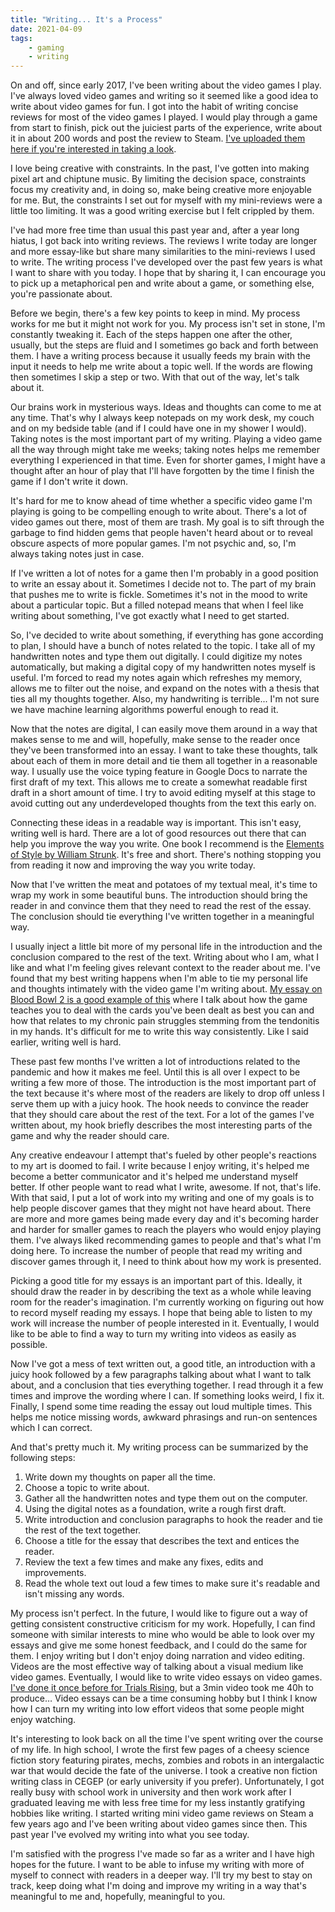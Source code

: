 ```yaml
---
title: "Writing... It's a Process"
date: 2021-04-09
tags:
    - gaming
    - writing
---
```

On and off, since early 2017, I've been writing about the video games I play. I've always loved video games and writing so it seemed like a good idea to write about video games for fun. I got into the habit of writing concise reviews for most of the video games I played. I would play through a game from start to finish, pick out the juiciest parts of the experience, write about it in about 200 words and post the review to Steam. [I've uploaded them here if you're interested in taking a look](/reviews/).

I love being creative with constraints. In the past, I've gotten into making pixel art and chiptune music. By limiting the decision space, constraints focus my creativity and, in doing so, make being creative more enjoyable for me. But, the constraints I set out for myself with my mini-reviews were a little too limiting. It was a good writing exercise but I felt crippled by them.

I've had more free time than usual this past year and, after a year long hiatus, I got back into writing reviews. The reviews I write today are longer and more essay-like but share many similarities to the mini-reviews I used to write. The writing process I've developed over the past few years is what I want to share with you today. I hope that by sharing it, I can encourage you to pick up a metaphorical pen and write about a game, or something else, you're passionate about.

Before we begin, there's a few key points to keep in mind. My process works for me but it might not work for you. My process isn't set in stone, I'm constantly tweaking it. Each of the steps happen one after the other, usually, but the steps are fluid and I sometimes go back and forth between them. I have a writing process because it usually feeds my brain with the input it needs to help me write about a topic well. If the words are flowing then sometimes I skip a step or two. With that out of the way, let's talk about it.

Our brains work in mysterious ways. Ideas and thoughts can come to me at any time. That's why I always keep notepads on my work desk, my couch and on my bedside table (and if I could have one in my shower I would). Taking notes is the most important part of my writing. Playing a video game all the way through might take me weeks; taking notes helps me remember everything I experienced in that time. Even for shorter games, I might have a thought after an hour of play that I'll have forgotten by the time I finish the game if I don't write it down.

It's hard for me to know ahead of time whether a specific video game I'm playing is going to be compelling enough to write about. There's a lot of video games out there, most of them are trash. My goal is to sift through the garbage to find hidden gems that people haven't heard about or to reveal obscure aspects of more popular games. I'm not psychic and, so, I'm always taking notes just in case.

If I've written a lot of notes for a game then I'm probably in a good position to write an essay about it. Sometimes I decide not to. The part of my brain that pushes me to write is fickle. Sometimes it's not in the mood to write about a particular topic. But a filled notepad means that when I feel like writing about something, I've got exactly what I need to get started.

So, I've decided to write about something, if everything has gone according to plan, I should have a bunch of notes related to the topic. I take all of my handwritten notes and type them out digitally. I could digitize my notes automatically, but making a digital copy of my handwritten notes myself is useful. I'm forced to read my notes again which refreshes my memory, allows me to filter out the noise, and expand on the notes with a thesis that ties all my thoughts together. Also, my handwriting is terrible... I'm not sure we have machine learning algorithms powerful enough to read it.

Now that the notes are digital, I can easily move them around in a way that makes sense to me and will, hopefully, make sense to the reader once they've been transformed into an essay. I want to take these thoughts, talk about each of them in more detail and tie them all together in a reasonable way. I usually use the voice typing feature in Google Docs to narrate the first draft of my text. This allows me to create a somewhat readable first draft in a short amount of time. I try to avoid editing myself at this stage to avoid cutting out any underdeveloped thoughts from the text this early on.

Connecting these ideas in a readable way is important. This isn't easy, writing well is hard. There are a lot of good resources out there that can help you improve the way you write. One book I recommend is the [Elements of Style by William Strunk](http://www.gutenberg.org/ebooks/37134). It's free and short. There's nothing stopping you from reading it now and improving the way you write today.

Now that I've written the meat and potatoes of my textual meal, it's time to wrap my work in some beautiful buns. The introduction should bring the reader in and convince them that they need to read the rest of the essay. The conclusion should tie everything I've written together in a meaningful way.

I usually inject a little bit more of my personal life in the introduction and the conclusion compared to the rest of the text. Writing about who I am, what I like and what I'm feeling gives relevant context to the reader about me. I've found that my best writing happens when I'm able to tie my personal life and thoughts intimately with the video game I'm writing about. [My essay on Blood Bowl 2 is a good example of this](/blog/2019-05-07/) where I talk about how the game teaches you to deal with the cards you've been dealt as best you can and how that relates to my chronic pain struggles stemming from the tendonitis in my hands. It's difficult for me to write this way consistently. Like I said earlier, writing well is hard.

These past few months I've written a lot of introductions related to the pandemic and how it makes me feel. Until this is all over I expect to be writing a few more of those. The introduction is the most important part of the text because it's where most of the readers are likely to drop off unless I serve them up with a juicy hook. The hook needs to convince the reader that they should care about the rest of the text. For a lot of the games I've written about, my hook briefly describes the most interesting parts of the game and why the reader should care.

Any creative endeavour I attempt that's fueled by other people's reactions to my art is doomed to fail. I write because I enjoy writing, it's helped me become a better communicator and it's helped me understand myself better. If other people want to read what I write, awesome. If not, that's life. With that said, I put a lot of work into my writing and one of my goals is to help people discover games that they might not have heard about. There are more and more games being made every day and it's becoming harder and harder for smaller games to reach the players who would enjoy playing them. I've always liked recommending games to people and that's what I'm doing here. To increase the number of people that read my writing and discover games through it, I need to think about how my work is presented.

Picking a good title for my essays is an important part of this. Ideally, it should draw the reader in by describing the text as a whole while leaving room for the reader's imagination. I'm currently working on figuring out how to record myself reading my essays. I hope that being able to listen to my work will increase the number of people interested in it. Eventually, I would like to be able to find a way to turn my writing into videos as easily as possible.

Now I've got a mess of text written out, a good title, an introduction with a juicy hook followed by a few paragraphs talking about what I want to talk about, and a conclusion that ties everything together. I read through it a few times and improve the wording where I can. If something looks weird, I fix it. Finally, I spend some time reading the essay out loud multiple times. This helps me notice missing words, awkward phrasings and run-on sentences which I can correct.

And that's pretty much it. My writing process can be summarized by the following steps:

1. Write down my thoughts on paper all the time.
2. Choose a topic to write about.
3. Gather all the handwritten notes and type them out on the computer.
4. Using the digital notes as a foundation, write a rough first draft.
5. Write introduction and conclusion paragraphs to hook the reader and tie the rest of the text together.
6. Choose a title for the essay that describes the text and entices the reader.
7. Review the text a few times and make any fixes, edits and improvements.
7. Read the whole text out loud a few times to make sure it's readable and isn't missing any words.

My process isn't perfect. In the future, I would like to figure out a way of getting consistent constructive criticism for my work. Hopefully, I can find someone with similar interests to mine who would be able to look over my essays and give me some honest feedback, and I could do the same for them. I enjoy writing but I don't enjoy doing narration and video editing. Videos are the most effective way of talking about a visual medium like video games. Eventually, I would like to write video essays on video games. [I've done it once before for Trials Rising](/reviews/video-game/2019-03-13/), but a 3min video took me 40h to produce… Video essays can be a time consuming hobby but I think I know how I can turn my writing into low effort videos that some people might enjoy watching.

It's interesting to look back on all the time I've spent writing over the course of my life. In high school, I wrote the first few pages of a cheesy science fiction story featuring pirates, mechs, zombies and robots in an intergalactic war that would decide the fate of the universe. I took a creative non fiction writing class in CEGEP (or early university if you prefer). Unfortunately, I got really busy with school work in university and then work work after I graduated leaving me with less free time for my less instantly gratifying hobbies like writing. I started writing mini video game reviews on Steam a few years ago and I've been writing about video games since then. This past year I've evolved my writing into what you see today.

I'm satisfied with the progress I've made so far as a writer and I have high hopes for the future. I want to be able to infuse my writing with more of myself to connect with readers in a deeper way. I'll try my best to stay on track, keep doing what I'm doing and improve my writing in a way that's meaningful to me and, hopefully, meaningful to you.
